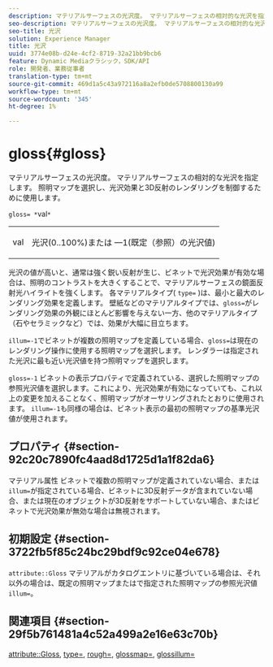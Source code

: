 ```yaml
---
description: マテリアルサーフェスの光沢度。 マテリアルサーフェスの相対的な光沢を指定します。 照明マップを選択し、光沢効果と3D反射のレンダリングを制御するために使用します。
seo-description: マテリアルサーフェスの光沢度。 マテリアルサーフェスの相対的な光沢を指定します。 照明マップを選択し、光沢効果と3D反射のレンダリングを制御するために使用します。
seo-title: 光沢
solution: Experience Manager
title: 光沢
uuid: 3774e08b-d24e-4cf2-8719-32a21bb9bcb6
feature: Dynamic Mediaクラシック，SDK/API
role: 開発者、業務従事者
translation-type: tm+mt
source-git-commit: 469d1a5c43a972116a8a2efb0de5708800130a99
workflow-type: tm+mt
source-wordcount: '345'
ht-degree: 1%

---
```



# gloss{#gloss}

マテリアルサーフェスの光沢度。 マテリアルサーフェスの相対的な光沢を指定します。 照明マップを選択し、光沢効果と3D反射のレンダリングを制御するために使用します。

`gloss= *`val`*`

<table id="simpletable_82166CA080AD401180404462FB2407D7"> 
 <tr class="strow"> 
  <td class="stentry"> <p><span class="codeph"> <span class="varname"> val</span> </span> </p></td> 
  <td class="stentry"> <p>光沢(0..100%)または —1(既定（参照）の光沢値) </p></td> 
 </tr> 
</table>

光沢の値が高いと、通常は強く鋭い反射が生じ、ビネットで光沢効果が有効な場合は、照明のコントラストを大きくすることで、マテリアルサーフェスの鏡面反射光ハイライトを強くします。 各マテリアルタイプ( `type=` )は、最小と最大のレンダリング効果を定義します。 壁紙などのマテリアルタイプでは、`gloss=`がレンダリング効果の外観にほとんど影響を与えない一方、他のマテリアルタイプ（石やセラミックなど）では、効果が大幅に目立ちます。

`illum=-1`でビネットが複数の照明マップを定義している場合、`gloss=`は現在のレンダリング操作に使用する照明マップを選択します。 レンダラーは指定された光沢に最も近い光沢値を持つ照明マップを選択します。

`gloss=-1` ビネットの表示プロパティで定義されている、選択した照明マップの参照光沢値を選択します。これにより、光沢効果が有効になっていても、これ以上の変更を加えることなく、照明マップがオーサリングされたとおりに使用されます。 `illum=-1`も同様の場合は、ビネット表示の最初の照明マップの基準光沢値が使用されます。

## プロパティ {#section-92c20c7890fc4aad8d1725d1a1f82da6}

マテリアル属性 ビネットで複数の照明マップが定義されていない場合、または`illum=`が指定されている場合、ビネットに3D反射データが含まれていない場合、または現在のオブジェクトが3D反射をサポートしていない場合、またはビネットで光沢効果が無効な場合は無視されます。

## 初期設定 {#section-3722fb5f85c24bc29bdf9c92ce04e678}

`attribute::Gloss` マテリアルがカタログエントリに基づいている場合は、それ以外の場合は、既定の照明マップまたはで指定された照明マップの参照光沢値 `illum=`。

## 関連項目 {#section-29f5b761481a4c52a499a2e16e63c70b}

[attribute::Gloss](../../../../../ir-api/material-cat/image-rendering-api-ref/c-ir-material-catalog/c-ir-material-data-reference/r-ir-cat-gloss.md#reference-5277f62a67e2408ab94699aa712f1eeb),  [type=](../../../../../ir-api/http-protocol/image-rendering-api-ref/c-ir-http-protocol-ref/c-ir-http-protocol-command-reference/r-ir-http-type.md#reference-128c7de89e2d46838019b560f3f84a35),  [rough=](../../../../../ir-api/http-protocol/image-rendering-api-ref/c-ir-http-protocol-ref/c-ir-http-protocol-command-reference/r-ir-rough.md#reference-00add846b09f4dc39420bda1ca414180),  [glossmap=](../../../../../ir-api/http-protocol/image-rendering-api-ref/c-ir-http-protocol-ref/c-ir-http-protocol-command-reference/r-ir-glossmap.md#reference-99940148ae6a401482b2d03c68530f3a),  [glossillum=](../../../../../ir-api/http-protocol/image-rendering-api-ref/c-ir-http-protocol-ref/c-ir-http-protocol-command-reference/r-ir-http-illum.md#reference-8efe483a30684022bfe711eb73efbee6)

